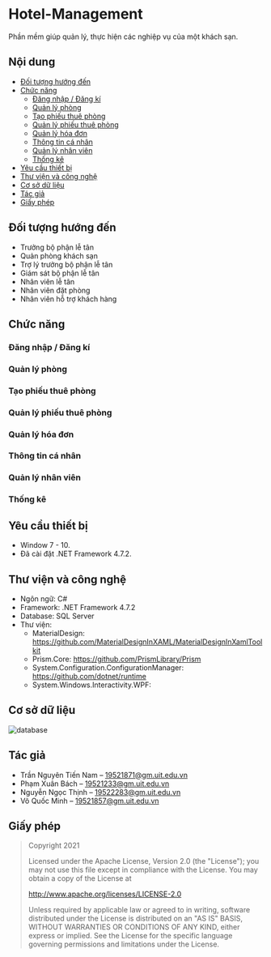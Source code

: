 # Hotel-Management
Phần mềm giúp quản lý, thực hiện các nghiệp vụ của một khách sạn.
## Nội dung
- [Đối tượng hướng đến](#Đối-tượng-hướng-đến)
- [Chức năng](#Chức-năng)
  - [Đăng nhập / Đăng kí](#đăng-nhập--đăng-kí)
  - [Quản lý phòng](#quản-lý-phòng)
  - [Tạo phiếu thuê phòng](#Tạo-phiếu-thuê-phòng)
  - [Quản lý phiếu thuê phòng](#Quản-lý-phiếu-thuê-phòng)
  - [Quản lý hóa đơn](#Quản-lý-hóa-đơn)
  - [Thông tin cá nhân](#Thông-tin-cá-nhân)
  - [Quản lý nhân viên](#Quản-lý-nhân-viên)
  - [Thống kê](#Thống-kê)
- [Yêu cầu thiết bị](#Yêu-cầu-thiết-bị)
- [Thư viện và công nghệ](#Thư-viện-và-công-nghệ)
- [Cơ sở dữ liệu](#Cơ-sở-dữ-liệu)
- [Tác giả](#Tác-giả)
- [Giấy phép](#Giấy-phép)
## Đối tượng hướng đến
- Trưởng bộ phận lễ tân
- Quản phòng khách sạn
- Trợ lý trưởng bộ phận lễ tân
- Giám sát bộ phận lễ tân
- Nhân viên lễ tân
- Nhân viên đặt phòng
- Nhân viên hỗ trợ khách hàng
## Chức năng
### Đăng nhập / Đăng kí

### Quản lý phòng

### Tạo phiếu thuê phòng

### Quản lý phiếu thuê phòng

### Quản lý hóa đơn

### Thông tin cá nhân

### Quản lý nhân viên

### Thống kê

## Yêu cầu thiết bị
- Window 7 - 10.
- Đã cài đặt .NET Framework 4.7.2.
## Thư viện và công nghệ
- Ngôn ngữ: C#
- Framework: .NET Framework 4.7.2 
- Database: SQL Server
- Thư viện:
  - MaterialDesign: https://github.com/MaterialDesignInXAML/MaterialDesignInXamlToolkit
  - Prism.Core: https://github.com/PrismLibrary/Prism
  - System.Configuration.ConfigurationManager: https://github.com/dotnet/runtime
  - System.Windows.Interactivity.WPF: 
## Cơ sở dữ liệu
![database](https://user-images.githubusercontent.com/55500268/125472126-f6d83747-81b7-423f-8035-2ce4a4951015.png)
## Tác giả
- Trần Nguyên Tiến Nam – 19521871@gm.uit.edu.vn
- Phạm Xuân Bách – 19521233@gm.uit.edu.vn
- Nguyễn Ngọc Thịnh – 19522283@gm.uit.edu.vn
- Võ Quốc Minh – 19521857@gm.uit.edu.vn
## Giấy phép
> Copyright 2021
>
> Licensed under the Apache License, Version 2.0 (the "License");
> you may not use this file except in compliance with the License.
> You may obtain a copy of the License at
>
>    http://www.apache.org/licenses/LICENSE-2.0
>
> Unless required by applicable law or agreed to in writing, software
> distributed under the License is distributed on an "AS IS" BASIS,
> WITHOUT WARRANTIES OR CONDITIONS OF ANY KIND, either express or implied.
> See the License for the specific language governing permissions and
> limitations under the License.
